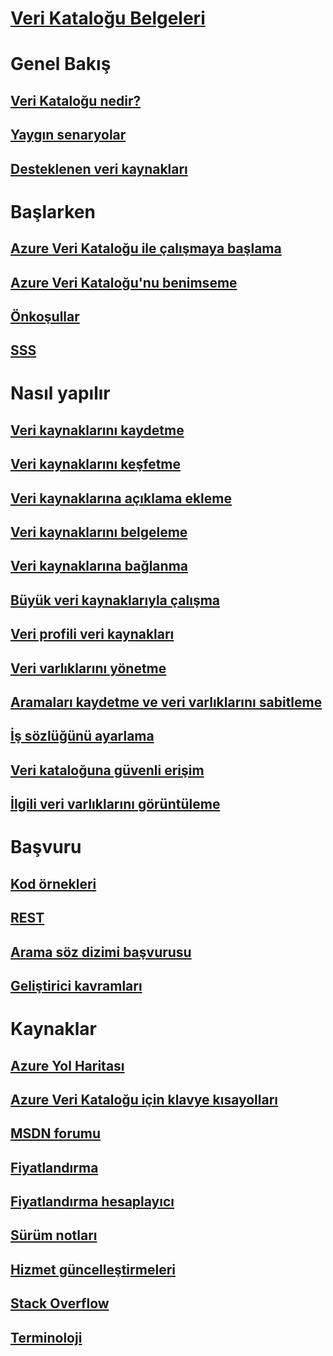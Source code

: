 # [Veri Kataloğu Belgeleri](index.md)

# Genel Bakış
## [Veri Kataloğu nedir?](data-catalog-what-is-data-catalog.md)
## [Yaygın senaryolar](data-catalog-common-scenarios.md)
## [Desteklenen veri kaynakları](data-catalog-dsr.md)

# Başlarken
## [Azure Veri Kataloğu ile çalışmaya başlama](data-catalog-get-started.md)
## [Azure Veri Kataloğu'nu benimseme](data-catalog-adopting-data-catalog.md)
## [Önkoşullar](data-catalog-prerequisites.md)
## [SSS](data-catalog-frequently-asked-questions.md)

# Nasıl yapılır
## [Veri kaynaklarını kaydetme](data-catalog-how-to-register.md)
## [Veri kaynaklarını keşfetme](data-catalog-how-to-discover.md)
## [Veri kaynaklarına açıklama ekleme](data-catalog-how-to-annotate.md)
## [Veri kaynaklarını belgeleme](data-catalog-how-to-documentation.md)
## [Veri kaynaklarına bağlanma](data-catalog-how-to-connect.md)
## [Büyük veri kaynaklarıyla çalışma](data-catalog-how-to-big-data.md)
## [Veri profili veri kaynakları](data-catalog-how-to-data-profile.md)
## [Veri varlıklarını yönetme](data-catalog-how-to-manage.md)
## [Aramaları kaydetme ve veri varlıklarını sabitleme](data-catalog-how-to-save-pin.md)
## [İş sözlüğünü ayarlama](data-catalog-how-to-business-glossary.md)
## [Veri kataloğuna güvenli erişim](data-catalog-how-to-secure-catalog.md)
## [İlgili veri varlıklarını görüntüleme](data-catalog-how-to-view-related-data-assets.md) 

# Başvuru
## [Kod örnekleri](https://azure.microsoft.com/resources/samples/?service=data-catalog)
## [REST](/rest/api/datacatalog/)
## [Arama söz dizimi başvurusu](/rest/api/datacatalog/data-catalog-search-syntax-reference)
## [Geliştirici kavramları](data-catalog-developer-concepts.md)

# Kaynaklar
## [Azure Yol Haritası](https://azure.microsoft.com/roadmap/)
## [Azure Veri Kataloğu için klavye kısayolları](data-catalog-keyboard-shortcuts.md)
## [MSDN forumu](https://social.msdn.microsoft.com/Forums/en-US/home?forum=azuredatacatalog)
## [Fiyatlandırma](https://azure.microsoft.com/pricing/details/data-catalog/)
## [Fiyatlandırma hesaplayıcı](https://azure.microsoft.com/pricing/calculator/)
## [Sürüm notları](../active-directory/fundamentals/whats-new.md)
## [Hizmet güncelleştirmeleri](https://azure.microsoft.com/updates/?product=data-catalog)
## [Stack Overflow](http://stackoverflow.com/questions/tagged/azure-data-catalog)
## [Terminoloji](data-catalog-terminology.md)
